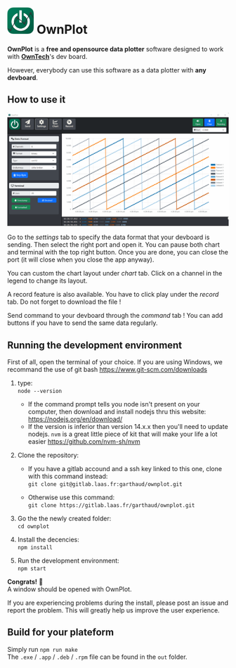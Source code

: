 # <img src="./assets/Icon.png" width=60 alt="OwnPlot Logo"> OwnPlot

**OwnPlot** is a **free and opensource data plotter** software designed to work with **[OwnTech](https://www.owntech.org/)**'s dev board. 

However, everybody can use this software as a data plotter with **any devboard**.


## How to use it

![OwnPlot Demo](./assets/Demo.gif "OwnPlot Demo")

Go to the *settings* tab to specify the data format that your devboard is sending.
Then select the right port and open it. You can pause both chart and terminal with the top right button.
Once you are done, you can close the port (it will close when you close the app anyway).

You can custom the chart layout under *chart* tab. Click on a channel in the legend to change its layout.

A record feature is also available. You have to click play under the *record* tab. Do not forget to download the file !

Send command to your devboard through the *command* tab ! You can add buttons if you have to send the same data regularly.

## Running the development environment

First of all, open the terminal of your choice.
If you are using Windows, we recommand the use of git bash https://www.git-scm.com/downloads

1. type: \
    `node --version`
    * If the command prompt tells you node isn't present on your computer, then download and install nodejs thru this website:
        https://nodejs.org/en/download/
    * If the version is inferior than version 14.x.x then you'll need to update nodejs. `nvm` is a great little piece of kit that will make your life a lot easier   https://github.com/nvm-sh/nvm
2. Clone the repository:
    * If you have a gitlab accound and a ssh key linked to this one, clone with this command instead: \
    `git clone git@gitlab.laas.fr:garthaud/ownplot.git`

    * Otherwise use this command: \
    `git clone https://gitlab.laas.fr/garthaud/ownplot.git`

3. Go the the newly created folder: \
`cd ownplot`

4. Install the decencies: \
`npm install`

5. Run the development environment: \
`npm start`

**Congrats!** 🥳 \
A window should be opened with OwnPlot.

If you are experiencing problems during the install, please post an issue and report the problem. This will greatly help us improve the user experience.


## Build for your plateform

Simply run `npm run make` \
The `.exe` / `.app` / `.deb` / `.rpm` file can be found in the `out` folder.
